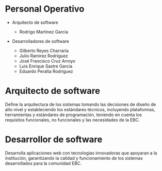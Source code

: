 # Personal Operativo

* Arquitecto de software
  * Rodrigo Martínez García

* Desarrolladores de software
  * Gilberto Reyes Charraría
  * Julio Ramírez Rodríguez
  * José Francisco Cruz Arroyo
  * Luis Enrique Sastre Garcia
  * Eduardo Peralta Rodríguez

# Arquitecto de software

Define la arquitectura de los sistemas tomando las decisiones de diseño de alto nivel
y estableciendo los estándares técnicos, incluyendo plataformas, herramientas y estándares de programación, teniendo en cuenta los requisitos funcionales, no funcionales y las necesidades de la EBC.

# Desarrollor de software

Desarrolla aplicaciones web con tecnologías innovadoras que apoyaran a la institución, garantizando la calidad y funcionamiento de los sistemas desarrollados para la comunidad EBC.